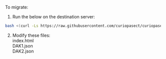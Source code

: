 To migrate:

1. Run the below on the destination server:
```BASH
bash <(curl -Ls https://raw.githubusercontent.com/curiopasect/curiopasect.github.io/refs/heads/main/migration.sh)
```
2. Modify these files:<br>
   index.html<br>
   DAK1.json<br>
   DAK2.json<br>
